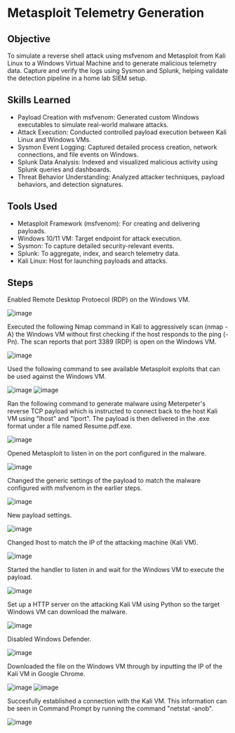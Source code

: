 # Metasploit Telemetry Generation

## Objective

To simulate a reverse shell attack using msfvenom and Metasploit from Kali Linux to a Windows Virtual Machine and to generate malicious telemetry data. Capture and verify the logs using Sysmon and Splunk, helping validate the detection pipeline in a home lab SIEM setup.

## Skills Learned

- Payload Creation with msfvenom: Generated custom Windows executables to simulate real-world malware attacks.
- Attack Execution: Conducted controlled payload execution between Kali Linux and Windows VMs.
- Sysmon Event Logging: Captured detailed process creation, network connections, and file events on Windows.
- Splunk Data Analysis: Indexed and visualized malicious activity using Splunk queries and dashboards.
- Threat Behavior Understanding: Analyzed attacker techniques, payload behaviors, and detection signatures.

## Tools Used

- Metasploit Framework (msfvenom): For creating and delivering payloads.
- Windows 10/11 VM: Target endpoint for attack execution.
- Sysmon: To capture detailed security-relevant events.
- Splunk: To aggregate, index, and search telemetry data.
- Kali Linux: Host for launching payloads and attacks.

## Steps

Enabled Remote Desktop Protoecol (RDP) on the Windows VM.

![image](https://github.com/user-attachments/assets/97fb841c-4e35-4c95-ae7c-abdb1699edd7)

Executed the following Nmap command in Kali to aggressively scan (nmap -A) the Windows VM without first checking if the host responds to the ping (-Pn). The scan reports that port 3389 (RDP) is open on the Windows VM.

![image](https://github.com/user-attachments/assets/42a65f0e-5b7d-4481-8bb0-25367ddbc761)

Used the following command to see available Metasploit exploits that can be used against the Windows VM.

![image](https://github.com/user-attachments/assets/be62d66f-eb83-4b86-9826-8fa39c0a978e)
![image](https://github.com/user-attachments/assets/d746e137-3f71-4dcf-8cca-53f7dcd58f0b)

Ran the following command to generate malware using Meterpeter's reverse TCP payload which is instructed to connect back to the host Kali VM using "lhost" and "lport". The payload is then delivered in the .exe format under a file named Resume.pdf.exe.

![image](https://github.com/user-attachments/assets/8263f92b-0083-439c-8d69-c77b1b43571f)

Opened Metasploit to listen in on the port configured in the malware.

![image](https://github.com/user-attachments/assets/e31a0770-e081-410d-bcb8-049a5d163e8d)

Changed the generic settings of the payload to match the malware configured with msfvenom in the earlier steps.

![image](https://github.com/user-attachments/assets/e579efef-7839-4847-ad7e-d3ce482b756c)

New payload settings.

![image](https://github.com/user-attachments/assets/8ce349f0-d748-4228-96a8-66a0350f9ea9)

Changed lhost to match the IP of the attacking machine (Kali VM).

![image](https://github.com/user-attachments/assets/97a28ed3-a82e-4c5d-846f-d953638ced08)

Started the handler to listen in and wait for the Windows VM to execute the payload.

![image](https://github.com/user-attachments/assets/f7a72ddc-612c-42b3-ade9-aac430ad6c35)

Set up a HTTP server on the attacking Kali VM using Python so the target Windows VM can download the malware.

![image](https://github.com/user-attachments/assets/767f7a83-2d81-42b1-ae30-4ad334ea5e98)

Disabled Windows Defender.

![image](https://github.com/user-attachments/assets/b74b93a6-d7a2-490e-9092-b8b76240ae06)

Downloaded the file on the Windows VM through by inputting the IP of the Kali VM in Google Chrome.

![image](https://github.com/user-attachments/assets/3063b5d3-3385-4ea6-8316-30c7f48ee60f)
![image](https://github.com/user-attachments/assets/e332311d-fab2-46a0-8c03-16f98029269a)

Succesfully established a connection with the Kali VM. This information can be seen in Command Prompt by running the command "netstat -anob".

![image](https://github.com/user-attachments/assets/6083f40e-9891-4af0-a35e-1319b17b2cf7)









